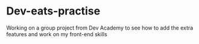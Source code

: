 # Dev-eats-practise
Working on a group project from Dev Academy to see how to add the extra features and work on my front-end skills
